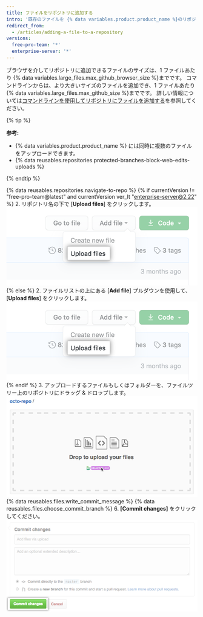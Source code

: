 ```yaml
---
title: ファイルをリポジトリに追加する
intro: '既存のファイルを {% data variables.product.product_name %}のリポジトリにアップロードおよびコミットできます。 ファイルツリー中のいずれかのディレクトリにファイルをドラッグアンドドロップするか、リポジトリのメインページからファイルをアップロードしてください。'
redirect_from:
  - /articles/adding-a-file-to-a-repository
versions:
  free-pro-team: '*'
  enterprise-server: '*'
---
```


ブラウザを介してリポジトリに追加できるファイルのサイズは、1 ファイルあたり {% data variables.large_files.max_github_browser_size %}までです。 コマンドラインからは、より大きいサイズのファイルを追加でき、1 ファイルあたり {% data variables.large_files.max_github_size %}までです。 詳しい情報については[コマンドラインを使用してリポジトリにファイルを追加する](/articles/adding-a-file-to-a-repository-using-the-command-line)を参照してください。

{% tip %}

**参考:**
- {% data variables.product.product_name %} には同時に複数のファイルをアップロードできます。
- {% data reusables.repositories.protected-branches-block-web-edits-uploads %}

{% endtip %}

{% data reusables.repositories.navigate-to-repo %}
{% if currentVersion != "free-pro-team@latest" and currentVersion ver_lt "enterprise-server@2.22" %}
2. リポジトリ名の下で [**Upload files**] をクリックします。 ![ファイルのアップロードボタン](/assets/images/help/repository/upload-files-button.png)
{% else %}
2. ファイルリストの上にある [**Add file**] プルダウンを使用して、[**Upload files**] をクリックします。 ![[Add file] ドロップダウンの [Upload files]](/assets/images/help/repository/upload-files-button.png)
{% endif %}
3. アップロードするファイルもしくはフォルダーを、ファイルツリー上のリポジトリにドラッグ & ドロップします。 ![ドラッグ＆ドロップエリア](/assets/images/help/repository/upload-files-drag-and-drop.png)
{% data reusables.files.write_commit_message %}
{% data reusables.files.choose_commit_branch %}
6. **[Commit changes]** をクリックしてください。 ![[Commit changes] ボタン](/assets/images/help/repository/commit-changes-button.png)
